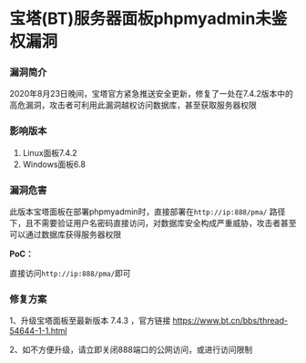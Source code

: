 # 宝塔(BT)服务器面板phpmyadmin未鉴权漏洞


### 漏洞简介

2020年8月23日晚间，宝塔官方紧急推送安全更新，修复了一处在7.4.2版本中的高危漏洞，攻击者可利用此漏洞越权访问数据库，甚至获取服务器权限

### 影响版本

1. Linux面板7.4.2
2. Windows面板6.8

### 漏洞危害

此版本宝塔面板在部署phpmyadmin时，直接部署在`http://ip:888/pma/` 路径下，且不需要验证用户名密码直接访问，对数据库安全构成严重威胁，攻击者甚至可以通过数据库获得服务器权限

**PoC：**

直接访问`http://ip:888/pma/`即可

### 修复方案

1、升级宝塔面板至最新版本 7.4.3 ，官方链接 https://www.bt.cn/bbs/thread-54644-1-1.html

2、如不方便升级，请立即关闭888端口的公网访问，或进行访问限制